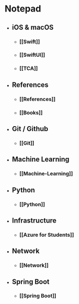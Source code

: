 # Notepad

- ## iOS & macOS
	- ### [[Swift]]
	- ### [[SwiftUI]]
	- ### [[TCA]]

- ## References
	- ### [[References]]
	- ### [[Books]]

- ## Git / Github
	- ### [[Git]]

- ## Machine Learning
	- ### [[Machine-Learning]]

- ## Python
	- ### [[Python]]

- ## Infrastructure
	- ### [[Azure for Students]]

- ## Network
	- ### [[Network]]


- ## Spring Boot
	- ### [[Spring Boot]]